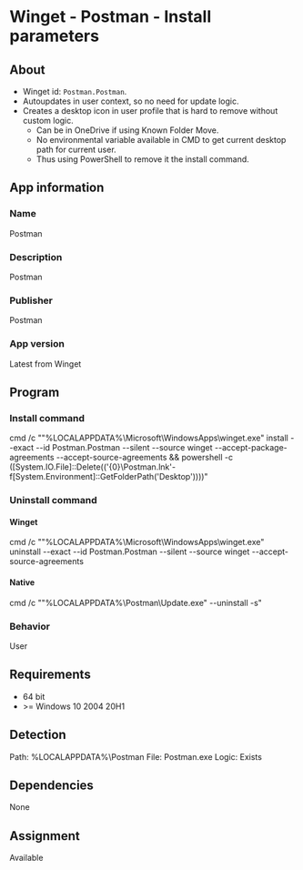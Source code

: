 # Winget - Postman - Install parameters
## About
* Winget id: ```Postman.Postman```.
* Autoupdates in user context, so no need for update logic.
* Creates a desktop icon in user profile that is hard to remove without custom logic.
  * Can be in OneDrive if using Known Folder Move.
  * No environmental variable available in CMD to get current desktop path for current user.
  * Thus using PowerShell to remove it the install command.


## App information
### Name
Postman

### Description
Postman

### Publisher
Postman

### App version
Latest from Winget


## Program
### Install command
cmd /c ""%LOCALAPPDATA%\Microsoft\WindowsApps\winget.exe" install --exact --id Postman.Postman --silent --source winget --accept-package-agreements --accept-source-agreements && powershell -c ([System.IO.File]::Delete(('{0}\Postman.lnk'-f[System.Environment]::GetFolderPath('Desktop'))))"

### Uninstall command
#### Winget
cmd /c ""%LOCALAPPDATA%\Microsoft\WindowsApps\winget.exe" uninstall --exact --id Postman.Postman --silent --source winget --accept-source-agreements
#### Native
cmd /c ""%LOCALAPPDATA%\Postman\Update.exe" --uninstall -s"

### Behavior
User


## Requirements
* 64 bit
* \>= Windows 10 2004 20H1


## Detection
Path:  %LOCALAPPDATA%\Postman
File:  Postman.exe
Logic: Exists


## Dependencies
None


## Assignment
Available
